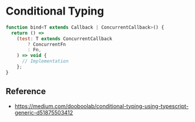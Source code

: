 # Conditional Typing

```js
function bind<T extends Callback | ConcurrentCallback>() {
  return () =>
    (test: T extends ConcurrentCallback
        ? ConcurrentFn
        : Fn,
    ) => void {
      // Implementation
    };
}
```

## Reference

- https://medium.com/dooboolab/conditional-typing-using-typescript-generic-d51875503412

